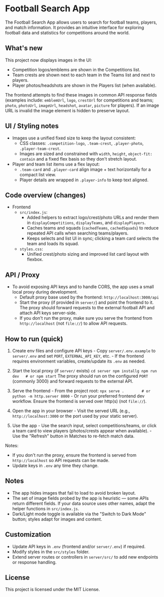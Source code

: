 # Football Search App

The Football Search App allows users to search for football teams, players, and match information. It provides an intuitive interface for exploring football data and statistics for competitions around the world.

## What's new

This project now displays images in the UI:

- Competition logos/emblems are shown in the Competitions list.
- Team crests are shown next to each team in the Teams list and next to players.
- Player photos/headshots are shown in the Players list (when available).

The frontend attempts to find these images in common API response fields (examples include: `emblemUrl`, `logo`, `crestUrl` for competitions and teams; `photo`, `photoUrl`, `imageUrl`, `headshot`, `avatar`, `picture` for players). If an image URL is invalid the image element is hidden to preserve layout.

## UI / Styling notes

- Images use a unified fixed size to keep the layout consistent:
  - CSS classes: `.competition-logo`, `.team-crest`, `.player-photo`, `.player-team-crest`.
  - Images are sized and constrained with `width`, `height`, `object-fit: contain` and a fixed flex basis so they don't stretch layout.
- Player and team list items use a flex layout:
  - `.team-card` and `.player-card` align image + text horizontally for a compact list view.
  - Player details are wrapped in `.player-info` to keep text aligned.

## Code overview (changes)

- Frontend
  - `src/index.js`:
    - Added helpers to extract logo/crest/photo URLs and render them in `displayCompetitions`, `displayTeams`, and `displayPlayers`.
    - Caches teams and squads (`cachedTeams`, `cachedSquads`) to reduce repeated API calls when searching teams/players.
    - Keeps selects and list UI in sync; clicking a team card selects the team and loads its squad.
  - `styles.css`:
    - Unified crest/photo sizing and improved list card layout with flexbox.

## API / Proxy

- To avoid exposing API keys and to handle CORS, the app uses a small local proxy during development.
  - Default proxy base used by the frontend: `http://localhost:3000/api`
  - Start the proxy (if provided in `server/`) and point the frontend to it. The proxy should forward requests to the external football API and attach API keys server-side.
  - If you don't run the proxy, make sure you serve the frontend from `http://localhost` (not `file://`) to allow API requests.

## How to run (quick)

1. Create env files and configure API keys
        - Copy `server/.env.example` to `server/.env` and set `PORT`, `EXTERNAL_API_KEY`, etc.
        - If the frontend requires environment variables, create/update its `.env` as needed.

2. Start the local proxy (if `server/` exists)
        ```
        cd server
        npm installg
        npm run dev   # or npm start
        ```
        The proxy should run on the configured `PORT` (commonly 3000) and forward requests to the external API.

3. Serve the frontend
        - From the project root:
        ```
        npx serve .        # or python -m http.server 8000
        ```
        - Or run your preferred frontend dev workflow. Ensure the frontend is served over http(s) (not `file://`).

4. Open the app in your browser
        - Visit the served URL (e.g., `http://localhost:3000` or the port used by your static server).

5. Use the app
        - Use the search input, select competitions/teams, or click a team card to view players (photos/crests appear when available).
        - Use the "Refresh" button in Matches to re-fetch match data.

Notes:
- If you don't run the proxy, ensure the frontend is served from `http://localhost` so API requests can be made.
- Update keys in `.env` any time they change.

## Notes

- The app hides images that fail to load to avoid broken layout.
- The set of image fields probed by the app is heuristic — some APIs return different fields. If your data source uses other names, adapt the helper functions in `src/index.js`.
- Dark/Light mode toggle is available via the "Switch to Dark Mode" button; styles adapt for images and content.

## Customization

- Update API keys in `.env` (frontend and/or `server/.env`) if required.
- Modify styles in the `src/styles` folder.
- Extend server routes or controllers in `server/src/` to add new endpoints or response handling.

## License

This project is licensed under the MIT License.
